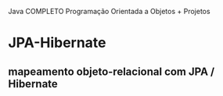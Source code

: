 Java COMPLETO Programação Orientada a Objetos + Projetos

# JPA-Hibernate
## mapeamento objeto-relacional com JPA / Hibernate
